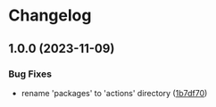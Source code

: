 # Changelog

## 1.0.0 (2023-11-09)


### Bug Fixes

* rename 'packages' to 'actions' directory ([1b7df70](https://github.com/abinnovision/actions/commit/1b7df70789258cbd45420e9064022b93b8ef359d))
